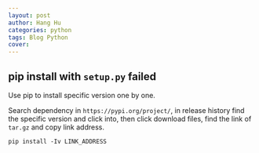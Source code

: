 ```yaml
---
layout: post
author: Hang Hu
categories: python
tags: Blog Python 
cover: 
---
```

## pip install with `setup.py` failed

Use pip to install specific version one by one.

Search dependency in `https://pypi.org/project/`, in release history find the specific version and click into, then click download files, find the link of `tar.gz` and copy link address.

```
pip install -Iv LINK_ADDRESS
```
